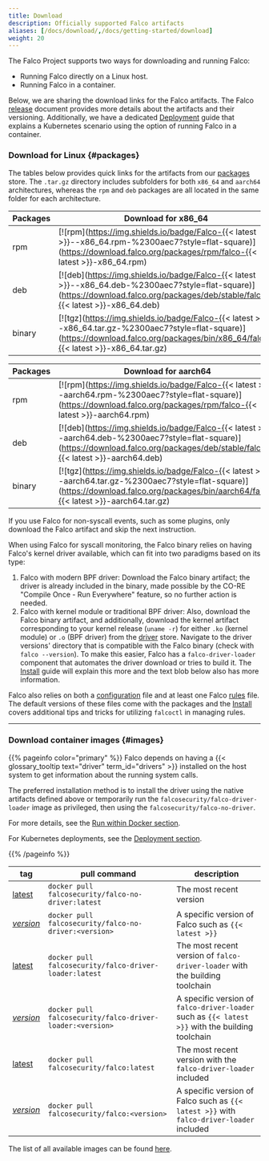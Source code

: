 ```yaml
---
title: Download
description: Officially supported Falco artifacts
aliases: [/docs/download/,/docs/getting-started/download]
weight: 20
---
```


The Falco Project supports two ways for downloading and running Falco:

 - Running Falco directly on a Linux host.
 - Running Falco in a container.

Below, we are sharing the download links for the Falco artifacts. The Falco [release](https://github.com/falcosecurity/falco/blob/master/RELEASE.md) document provides more details about the artifacts and their versioning. Additionally, we have a dedicated [Deployment](/docs/install-operate/deployment/) guide that explains a Kubernetes scenario using the option of running Falco in a container.

### Download for Linux {#packages}

The tables below provides quick links for the artifacts from our [packages](https://download.falco.org/?prefix=packages/) store. The `.tar.gz` directory includes subfolders for both `x86_64` and `aarch64` architectures, whereas the `rpm` and `deb` packages are all located in the same folder for each architecture.

| Packages | Download for **x86_64** |
| -------- | ------------------------------------------------------------------------------------------------------------------------------------------------------ |
| rpm              | [![rpm](https://img.shields.io/badge/Falco-{{< latest >}}--x86_64.rpm-%2300aec7?style=flat-square)](https://download.falco.org/packages/rpm/falco-{{< latest >}}-x86_64.rpm)        |
| deb              | [![deb](https://img.shields.io/badge/Falco-{{< latest >}}--x86_64.deb-%2300aec7?style=flat-square)](https://download.falco.org/packages/deb/stable/falco-{{< latest >}}-x86_64.deb) |
| binary           | [![tgz](https://img.shields.io/badge/Falco-{{< latest >}}--x86_64.tar.gz-%2300aec7?style=flat-square)](https://download.falco.org/packages/bin/x86_64/falco-{{< latest >}}-x86_64.tar.gz) |


| Packages | Download for **aarch64** |
| -------- | ------------------------------------------------------------------------------------------------------------------------------------------------------ |
| rpm              | [![rpm](https://img.shields.io/badge/Falco-{{< latest >}}--aarch64.rpm-%2300aec7?style=flat-square)](https://download.falco.org/packages/rpm/falco-{{< latest >}}-aarch64.rpm)        |
| deb              | [![deb](https://img.shields.io/badge/Falco-{{< latest >}}--aarch64.deb-%2300aec7?style=flat-square)](https://download.falco.org/packages/deb/stable/falco-{{< latest >}}-aarch64.deb) |
| binary           | [![tgz](https://img.shields.io/badge/Falco-{{< latest >}}--aarch64.tar.gz-%2300aec7?style=flat-square)](https://download.falco.org/packages/bin/aarch64/falco-{{< latest >}}-aarch64.tar.gz) |

If you use Falco for non-syscall events, such as some plugins, only download the Falco artifact and skip the next instruction.

When using Falco for syscall monitoring, the Falco binary relies on having Falco's kernel driver available, which can fit into two paradigms based on its type:

1. Falco with modern BPF driver: Download the Falco binary artifact; the driver is already included in the binary, made possible by the CO-RE "Compile Once - Run Everywhere" feature, so no further action is needed.
2. Falco with kernel module or traditional BPF driver: Also, download the Falco binary artifact, and additionally, download the kernel artifact corresponding to your kernel release (`uname -r`) for either `.ko` (kernel module) or `.o` (BPF driver) from the [driver](https://download.falco.org/?prefix=driver/) store. Navigate to the driver versions' directory that is compatible with the Falco binary (check with `falco --version`). To make this easier, Falco has a `falco-driver-loader` component that automates the driver download or tries to build it. The [Install](/docs/install-operate/installation/) guide will explain this more and the text blob below also has more information.

Falco also relies on both a [configuration](https://github.com/falcosecurity/falco/blob/master/falco.yaml) file and at least one Falco [rules](https://github.com/falcosecurity/rules) file. The default versions of these files come with the packages and the [Install](/docs/install-operate/installation/) covers additional tips and tricks for utilizing `falcoctl` in managing rules.

---

### Download container images {#images}

{{% pageinfo color="primary" %}}
Falco depends on having a {{< glossary_tooltip text="driver" term_id="drivers" >}} installed on the host system to get information about the running system calls.

The preferred installation method is to install the driver using the native artifacts defined above or
temporarily run the `falcosecurity/falco-driver-loader` image as privileged, then using the `falcosecurity/falco-no-driver`.

For more details, see the [Run within Docker section](/docs/install-operate/running/#docker).

For Kubernetes deployments, see the [Deployment section](/docs/install-operate/deployment/#kubernetes).

{{% /pageinfo %}}

|tag | pull command | description |
|----|----------|-----------------|
|[latest](https://hub.docker.com/r/falcosecurity/falco-no-driver/tags)| `docker pull falcosecurity/falco-no-driver:latest` | The most recent version |
|[*version*](https://hub.docker.com/r/falcosecurity/falco-no-driver/tags)| `docker pull falcosecurity/falco-no-driver:<version>` | A specific version of Falco such as `{{< latest >}}` |
|[latest](https://hub.docker.com/r/falcosecurity/falco-driver-loader/tags)| `docker pull falcosecurity/falco-driver-loader:latest` | The most recent version of `falco-driver-loader` with the building toolchain |
|[*version*](https://hub.docker.com/r/falcosecurity/falco-driver-loader/tags)| `docker pull falcosecurity/falco-driver-loader:<version>` | A specific version of `falco-driver-loader` such as `{{< latest >}}` with the building toolchain |
|[latest](https://hub.docker.com/r/falcosecurity/falco/tags)| `docker pull falcosecurity/falco:latest` | The most recent version with the `falco-driver-loader` included |
|[*version*](https://hub.docker.com/r/falcosecurity/falco/tags)| `docker pull falcosecurity/falco:<version>` | A specific version of Falco such as `{{< latest >}}` with `falco-driver-loader` included |

The list of all available images can be found [here](https://github.com/falcosecurity/falco/tree/master/docker).
